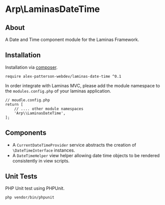 
# Arp\LaminasDateTime

## About

A Date and Time component module for the Laminas Framework.

## Installation

Installation via [composer](https://getcomposer.org).

    require alex-patterson-webdev/laminas-date-time ^0.1
    
In order integrate with Laminas MVC, please add the module namespace to the `modules.config.php` of your laminas application.
        
    // moudle.config.php
    return [    
        // .... other module namespaces
        'Arp\\LaminasDateTime',
    ];

## Components
  
- A `CurrentDateTimeProvider` service abstracts the creation of `\DateTimeInterface` instances.
- A `DateTimeHelper` view helper allowing date time objects to be rendered consistently in view scripts.

## Unit Tests

PHP Unit test using PHPUnit.

    php vendor/bin/phpunit

